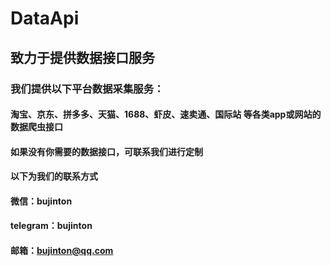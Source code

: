 # DataApi
## 致力于提供数据接口服务
### 我们提供以下平台数据采集服务：
#### 淘宝、京东、拼多多、天猫、1688、虾皮、速卖通、国际站 等各类app或网站的数据爬虫接口
#### 如果没有你需要的数据接口，可联系我们进行定制
#### 以下为我们的联系方式

#### 微信：bujinton
#### telegram：bujinton
#### 邮箱：bujinton@qq.com
